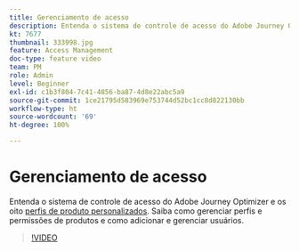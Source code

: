 ```yaml
---
title: Gerenciamento de acesso
description: Entenda o sistema de controle de acesso do Adobe Journey Optimizer e os oito perfis de produto personalizados. Saiba como gerenciar perfis e permissões de produtos e como adicionar e gerenciar usuários.
kt: 7677
thumbnail: 333998.jpg
feature: Access Management
doc-type: feature video
team: PM
role: Admin
level: Beginner
exl-id: c1b3f804-7c41-4856-ba87-4d8e22abc5a9
source-git-commit: 1ce21795d583969e753744d52bc1cc8d822130bb
workflow-type: ht
source-wordcount: '69'
ht-degree: 100%

---
```


# Gerenciamento de acesso

Entenda o sistema de controle de acesso do Adobe Journey Optimizer e os oito [perfis de produto personalizados](https://experienceleague.adobe.com/docs/journey-optimizer/using/administration/ootb-product-profiles.html?lang=pt-BR). Saiba como gerenciar perfis e permissões de produtos e como adicionar e gerenciar usuários.

>[!VIDEO](https://video.tv.adobe.com/v/333998?quality=12)

